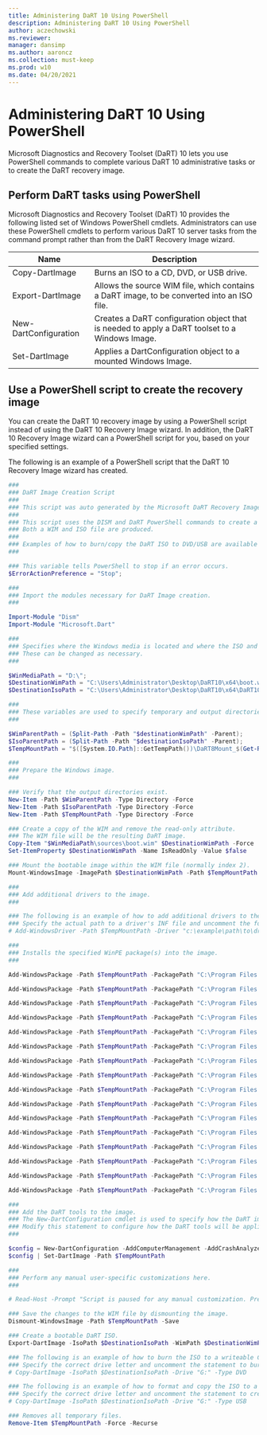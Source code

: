 ```yaml
---
title: Administering DaRT 10 Using PowerShell
description: Administering DaRT 10 Using PowerShell
author: aczechowski
ms.reviewer:
manager: dansimp
ms.author: aaroncz
ms.collection: must-keep
ms.prod: w10
ms.date: 04/20/2021
---
```


# Administering DaRT 10 Using PowerShell

Microsoft Diagnostics and Recovery Toolset (DaRT) 10 lets you use PowerShell commands to complete various DaRT 10 administrative tasks or to create the DaRT recovery image.

## Perform DaRT tasks using PowerShell

Microsoft Diagnostics and Recovery Toolset (DaRT) 10 provides the following listed set of Windows PowerShell cmdlets. Administrators can use these PowerShell cmdlets to perform various DaRT 10 server tasks from the command prompt rather than from the DaRT Recovery Image wizard.

| Name                  | Description                                                                                    |
| --------------------- | ---------------------------------------------------------------------------------------------- |
| Copy-DartImage        | Burns an ISO to a CD, DVD, or USB drive.                                                       |
| Export-DartImage      | Allows the source WIM file, which contains a DaRT image, to be converted into an ISO file.     |
| New-DartConfiguration | Creates a DaRT configuration object that is needed to apply a DaRT toolset to a Windows Image. |
| Set-DartImage         | Applies a DartConfiguration object to a mounted Windows Image.                                 |

## Use a PowerShell script to create the recovery image

You can create the DaRT 10 recovery image by using a PowerShell script instead of using the DaRT 10 Recovery Image wizard. In addition, the DaRT 10 Recovery Image wizard can a PowerShell script for you, based on your specified settings.

The following is an example of a PowerShell script that the DaRT 10 Recovery Image wizard has created.

```powershell
###
### DaRT Image Creation Script
###
### This script was auto generated by the Microsoft DaRT Recovery Image Wizard.
###
### This script uses the DISM and DaRT PowerShell commands to create a bootable DaRT image.
### Both a WIM and ISO file are produced.
###
### Examples of how to burn/copy the DaRT ISO to DVD/USB are available at the end of this script.
###

### This variable tells PowerShell to stop if an error occurs.
$ErrorActionPreference = "Stop";

###
### Import the modules necessary for DaRT Image creation.
###

Import-Module "Dism"
Import-Module "Microsoft.Dart"

###
### Specifies where the Windows media is located and where the ISO and WIM files will be saved.
### These can be changed as necessary.
###

$WinMediaPath = "D:\";                                                          ### This is the path of the Windows media.
$DestinationWimPath = "C:\Users\Administrator\Desktop\DaRT10\x64\boot.wim";     ### Specify where the WIM file will be saved.
$DestinationIsoPath = "C:\Users\Administrator\Desktop\DaRT10\x64\DaRT10.iso";   ### Specify where the ISO will be saved.

###
### These variables are used to specify temporary and output directories based on the paths above.
###

$WimParentPath = (Split-Path -Path "$destinationWimPath" -Parent);              ### Specify the directory where the DaRT WIM file will be saved.
$IsoParentPath = (Split-Path -Path "$destinationIsoPath" -Parent);              ### This is the directory where the DaRT ISO file will be saved.
$TempMountPath = "$([System.IO.Path]::GetTempPath())\DaRT8Mount_$(Get-Random)"; ### Specify the temporary directory used to mount the Windows image.

###
### Prepare the Windows image.
###

### Verify that the output directories exist.
New-Item -Path $WimParentPath -Type Directory -Force
New-Item -Path $IsoParentPath -Type Directory -Force
New-Item -Path $TempMountPath -Type Directory -Force

### Create a copy of the WIM and remove the read-only attribute.
### The WIM file will be the resulting DaRT image.
Copy-Item "$WinMediaPath\sources\boot.wim" $DestinationWimPath -Force
Set-ItemProperty $DestinationWimPath -Name IsReadOnly -Value $false

### Mount the bootable image within the WIM file (normally index 2).
Mount-WindowsImage -ImagePath $DestinationWimPath -Path $TempMountPath -Index 2

###
### Add additional drivers to the image.
###

### The following is an example of how to add additional drivers to the image. 
### Specify the actual path to a driver's INF file and uncomment the following statement.
# Add-WindowsDriver -Path $TempMountPath -Driver "c:\example\path\to\drivers.inf" -ForceUnsigned

###
### Installs the specified WinPE package(s) into the image.
###

Add-WindowsPackage -Path $TempMountPath -PackagePath "C:\Program Files (x86)\Windows Kits\10\Assessment and Deployment Kit\Windows Preinstallation Environment\amd64\WinPE_OCs\WinPE-EnhancedStorage.cab"

Add-WindowsPackage -Path $TempMountPath -PackagePath "C:\Program Files (x86)\Windows Kits\10\Assessment and Deployment Kit\Windows Preinstallation Environment\amd64\WinPE_OCs\WinPE-WMI.cab"

Add-WindowsPackage -Path $TempMountPath -PackagePath "C:\Program Files (x86)\Windows Kits\10\Assessment and Deployment Kit\Windows Preinstallation Environment\amd64\WinPE_OCs\WinPE-WinReCfg.cab"

Add-WindowsPackage -Path $TempMountPath -PackagePath "C:\Program Files (x86)\Windows Kits\10\Assessment and Deployment Kit\Windows Preinstallation Environment\amd64\WinPE_OCs\WinPE-FMAPI.cab"

Add-WindowsPackage -Path $TempMountPath -PackagePath "C:\Program Files (x86)\Windows Kits\10\Assessment and Deployment Kit\Windows Preinstallation Environment\amd64\WinPE_OCs\WinPE-FontSupport-WinRE.cab"

Add-WindowsPackage -Path $TempMountPath -PackagePath "C:\Program Files (x86)\Windows Kits\10\Assessment and Deployment Kit\Windows Preinstallation Environment\amd64\WinPE_OCs\WinPE-Scripting.cab"

Add-WindowsPackage -Path $TempMountPath -PackagePath "C:\Program Files (x86)\Windows Kits\10\Assessment and Deployment Kit\Windows Preinstallation Environment\amd64\WinPE_OCs\en-us\WinPE-EnhancedStorage_en-us.cab"

Add-WindowsPackage -Path $TempMountPath -PackagePath "C:\Program Files (x86)\Windows Kits\10\Assessment and Deployment Kit\Windows Preinstallation Environment\amd64\WinPE_OCs\en-us\WinPE-Scripting_en-us.cab"

Add-WindowsPackage -Path $TempMountPath -PackagePath "C:\Program Files (x86)\Windows Kits\10\Assessment and Deployment Kit\Windows Preinstallation Environment\amd64\WinPE_OCs\en-us\WinPE-WMI_en-us.cab"

Add-WindowsPackage -Path $TempMountPath -PackagePath "C:\Program Files (x86)\Windows Kits\10\Assessment and Deployment Kit\Windows Preinstallation Environment\amd64\WinPE_OCs\en-us\WinPE-WinReCfg_en-us.cab"

Add-WindowsPackage -Path $TempMountPath -PackagePath "C:\Program Files (x86)\Windows Kits\10\Assessment and Deployment Kit\Windows Preinstallation Environment\amd64\WinPE_OCs\WinPE-NetFx.cab"

Add-WindowsPackage -Path $TempMountPath -PackagePath "C:\Program Files (x86)\Windows Kits\10\Assessment and Deployment Kit\Windows Preinstallation Environment\amd64\WinPE_OCs\en-us\WinPE-NetFx_en-us.cab"

Add-WindowsPackage -Path $TempMountPath -PackagePath "C:\Program Files (x86)\Windows Kits\10\Assessment and Deployment Kit\Windows Preinstallation Environment\amd64\WinPE_OCs\WinPE-PowerShell.cab"

Add-WindowsPackage -Path $TempMountPath -PackagePath "C:\Program Files (x86)\Windows Kits\10\Assessment and Deployment Kit\Windows Preinstallation Environment\amd64\WinPE_OCs\en-us\WinPE-PowerShell_en-us.cab"

Add-WindowsPackage -Path $TempMountPath -PackagePath "C:\Program Files (x86)\Windows Kits\10\Assessment and Deployment Kit\Windows Preinstallation Environment\amd64\WinPE_OCs\WinPE-DismCmdlets.cab"

Add-WindowsPackage -Path $TempMountPath -PackagePath "C:\Program Files (x86)\Windows Kits\10\Assessment and Deployment Kit\Windows Preinstallation Environment\amd64\WinPE_OCs\en-us\WinPE-DismCmdlets_en-us.cab"

###
### Add the DaRT tools to the image.
### The New-DartConfiguration cmdlet is used to specify how the DaRT image is configured.
### Modify this statement to configure how the DaRT tools will be applied to the image.
###

$config = New-DartConfiguration -AddComputerManagement -AddCrashAnalyzer -AddDiskCommander -AddDiskWipe -AddExplorer -AddFileRestore -AddFileSearch -AddHotfixUninstall -AddLocksmith -AddRegistryEditor -AddSfcScan -AddSolutionWizard -AddTcpConfig
$config | Set-DartImage -Path $TempMountPath

###
### Perform any manual user-specific customizations here.
###

# Read-Host -Prompt "Script is paused for any manual customization. Press ENTER to continue"

### Save the changes to the WIM file by dismounting the image.
Dismount-WindowsImage -Path $TempMountPath -Save

### Create a bootable DaRT ISO.
Export-DartImage -IsoPath $DestinationIsoPath -WimPath $DestinationWimPath

### The following is an example of how to burn the ISO to a writeable CD/DVD.
### Specify the correct drive letter and uncomment the statement to burn an ISO.
# Copy-DartImage -IsoPath $DestinationIsoPath -Drive "G:" -Type DVD

### The following is an example of how to format and copy the ISO to a USB drive.
### Specify the correct drive letter and uncomment the statement to create a bootable USB.
# Copy-DartImage -IsoPath $DestinationIsoPath -Drive "G:" -Type USB

### Removes all temporary files.
Remove-Item $TempMountPath -Force -Recurse
```
